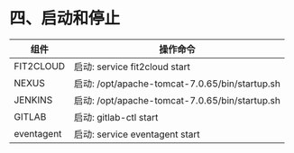 # **四、启动和停止**

| 组件 | 操作命令 |
| --- | --- |
| FIT2CLOUD | 启动: service fit2cloud start |
| NEXUS | 启动: /opt/apache-tomcat-7.0.65/bin/startup.sh |
| JENKINS | 启动: /opt/apache-tomcat-7.0.65/bin/startup.sh |
| GITLAB | 启动: gitlab-ctl start |
| eventagent | 启动: service eventagent start |